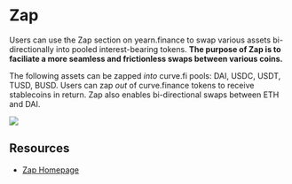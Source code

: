 # Zap

Users can use the Zap section on yearn.finance to swap various assets bi-directionally into pooled interest-bearing tokens. **The purpose of Zap is to faciliate a more seamless and frictionless swaps between various coins.**

The following assets can be zapped _into_ curve.fi pools: DAI, USDC, USDT, TUSD, BUSD. Users can zap _out_ of curve.finance tokens to receive stablecoins in return. Zap also enables bi-directional swaps between ETH and DAI.

![](https://i.imgur.com/LtJvsvA.png)

## Resources

* [Zap Homepage](https://yearn.finance/zap)

